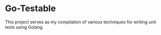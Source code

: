 
# Go-Testable

This project serves as my compilation of various techniques for writing unit tests using Golang.
